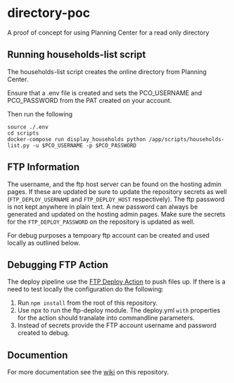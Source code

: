 # directory-poc
A proof of concept for using Planning Center for a read only directory

## Running households-list script
The households-list script creates the online directory from Planning Center.

Ensure that a .env file is created and sets the PCO_USERNAME and PCO_PASSWORD from the PAT created on your account.

Then run the following
```
source ./.env
cd scripts
docker-compose run display_households python /app/scripts/households-list.py -u $PCO_USERNAME -p $PCO_PASSWORD
```

## FTP Information
The username, and the ftp host server can be found on the hosting admin
pages. If these are updated be sure to update the repository secrets as
well (`FTP_DEPLOY_USERNAME` and `FTP_DEPLOY_HOST` respectively). The
ftp password is not kept anywhere in plain text. A new password can
always be generated and updated on the hosting admin pages. Make sure
the secrets for the `FTP_DEPLOY_PASSWORD` on the repository is updated
as well.

For debug purposes a tempoary ftp account can be created and used
locally as outlined below.

## Debugging FTP Action
The deploy pipeline use the
[FTP Deploy Action](https://github.com/SamKirkland/FTP-Deploy-Action)
to push files up. If there is a need to test locally the configuration
do the following:

1. Run `npm install` from the root of this repository.
2. Use npx to run the ftp-deploy module. The deploy.yml `with` properties for the action should tranalate into commandline parameters.
3. Instead of secrets provide the FTP account username and password created to debug.

## Documention
For more documentation see the [wiki](https://github.com/leadiv/directory-poc/wiki) on this repository.
